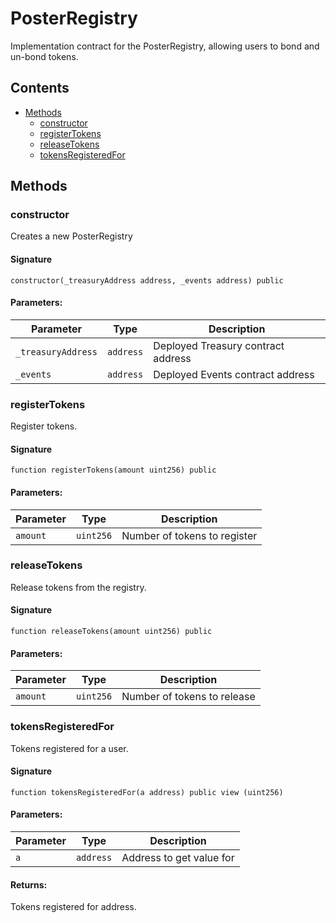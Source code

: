 # PosterRegistry

Implementation contract for the PosterRegistry, allowing users to bond and un-bond tokens.

## Contents

-   [Methods](undefined)
    -   [constructor](#constructor)
    -   [registerTokens](#registertokens)
    -   [releaseTokens](#releasetokens)
    -   [tokensRegisteredFor](#tokensregisteredfor)

## Methods

### constructor

Creates a new PosterRegistry

#### Signature

```solidity
constructor(_treasuryAddress address, _events address) public
```

#### Parameters:

| Parameter          | Type      | Description                        |
| ------------------ | --------- | ---------------------------------- |
| `_treasuryAddress` | `address` | Deployed Treasury contract address |
| `_events`          | `address` | Deployed Events contract address   |

### registerTokens

Register tokens.

#### Signature

```solidity
function registerTokens(amount uint256) public
```

#### Parameters:

| Parameter | Type      | Description                  |
| --------- | --------- | ---------------------------- |
| `amount`  | `uint256` | Number of tokens to register |

### releaseTokens

Release tokens from the registry.

#### Signature

```solidity
function releaseTokens(amount uint256) public
```

#### Parameters:

| Parameter | Type      | Description                 |
| --------- | --------- | --------------------------- |
| `amount`  | `uint256` | Number of tokens to release |

### tokensRegisteredFor

Tokens registered for a user.

#### Signature

```solidity
function tokensRegisteredFor(a address) public view (uint256)
```

#### Parameters:

| Parameter | Type      | Description              |
| --------- | --------- | ------------------------ |
| `a`       | `address` | Address to get value for |

#### Returns:

Tokens registered for address.
